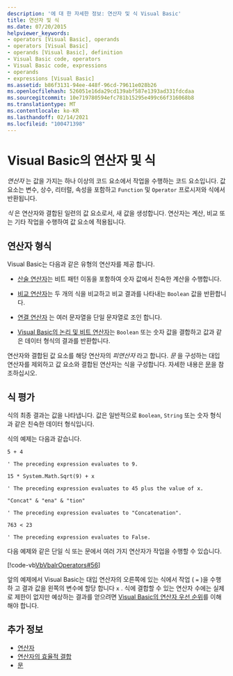 ```yaml
---
description: '에 대 한 자세한 정보: 연산자 및 식 Visual Basic'
title: 연산자 및 식
ms.date: 07/20/2015
helpviewer_keywords:
- operators [Visual Basic], operands
- operators [Visual Basic]
- operands [Visual Basic], definition
- Visual Basic code, operators
- Visual Basic code, expressions
- operands
- expressions [Visual Basic]
ms.assetid: b86f3131-94ee-448f-96cd-79611e028b26
ms.openlocfilehash: 526051e16da29cd139abf587e1393ad331fdcdaa
ms.sourcegitcommit: 10e719780594efc781b15295e499c66f316068b8
ms.translationtype: MT
ms.contentlocale: ko-KR
ms.lasthandoff: 02/14/2021
ms.locfileid: "100471398"
---
```

# <a name="operators-and-expressions-in-visual-basic"></a>Visual Basic의 연산자 및 식

*연산자* 는 값을 가지는 하나 이상의 코드 요소에서 작업을 수행하는 코드 요소입니다. 값 요소는 변수, 상수, 리터럴, 속성을 포함하고 `Function` 및 `Operator` 프로시저와 식에서 반환됩니다.  
  
 *식* 은 연산자와 결합된 일련의 값 요소로서, 새 값을 생성합니다. 연산자는 계산, 비교 또는 기타 작업을 수행하여 값 요소에 적용됩니다.  
  
## <a name="types-of-operators"></a>연산자 형식  

 Visual Basic는 다음과 같은 유형의 연산자를 제공 합니다.  
  
- [산술 연산자](arithmetic-operators.md)는 비트 패턴 이동을 포함하여 숫자 값에서 친숙한 계산을 수행합니다.  
  
- [비교 연산자](comparison-operators.md)는 두 개의 식을 비교하고 비교 결과를 나타내는 `Boolean` 값을 반환합니다.  
  
- [연결 연산자](concatenation-operators.md) 는 여러 문자열을 단일 문자열로 조인 합니다.  
  
- [Visual Basic의 논리 및 비트 연산자](logical-and-bitwise-operators.md)는 `Boolean` 또는 숫자 값을 결합하고 값과 같은 데이터 형식의 결과를 반환합니다.  
  
 연산자와 결합된 값 요소를 해당 연산자의 *피연산자* 라고 합니다. *문* 을 구성하는 대입 연산자를 제외하고 값 요소와 결합된 연산자는 식을 구성합니다. 자세한 내용은 [문](../statements.md)을 참조하십시오.  
  
## <a name="evaluation-of-expressions"></a>식 평가  

 식의 최종 결과는 값을 나타냅니다. 값은 일반적으로 `Boolean`, `String` 또는 숫자 형식과 같은 친숙한 데이터 형식입니다.  
  
 식의 예제는 다음과 같습니다.  
  
 `5 + 4`  
  
 `' The preceding expression evaluates to 9.`  
  
 `15 * System.Math.Sqrt(9) + x`  
  
 `' The preceding expression evaluates to 45 plus the value of x.`  
  
 `"Concat" & "ena" & "tion"`  
  
 `' The preceding expression evaluates to "Concatenation".`  
  
 `763 < 23`  
  
 `' The preceding expression evaluates to False.`  
  
 다음 예제와 같은 단일 식 또는 문에서 여러 가지 연산자가 작업을 수행할 수 있습니다.  
  
 [!code-vb[VbVbalrOperators#56](~/samples/snippets/visualbasic/VS_Snippets_VBCSharp/VbVbalrOperators/VB/Class1.vb#56)]  
  
 앞의 예제에서 Visual Basic는 대입 연산자의 오른쪽에 있는 식에서 작업 ( `=` )을 수행 하 고 결과 값을 왼쪽의 변수에 할당 합니다 `x` . 식에 결합할 수 있는 연산자 수에는 실제로 제한이 없지만 예상하는 결과를 얻으려면 [Visual Basic의 연산자 우선 순위](../../../language-reference/operators/operator-precedence.md)를 이해해야 합니다.  

## <a name="see-also"></a>추가 정보

- [연산자](../../../language-reference/operators/index.md)
- [연산자의 효율적 결합](efficient-combination-of-operators.md)
- [문](../../../language-reference/statements/index.md)
